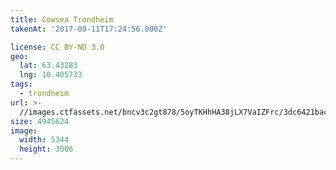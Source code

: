 ```yaml
---
title: Cowsea Trondheim
takenAt: '2017-09-11T17:24:56.000Z'

license: CC BY-ND 3.0
geo:
  lat: 63.43283
  lng: 10.405733
tags:
  - trondheim
url: >-
  //images.ctfassets.net/bncv3c2gt878/5oyTKHhHA38jLX7VaIZFrc/3dc6421bac7726b2ab02f507cbd1d7d2/cowsea-trondheim_37287204842_o
size: 4945624
image:
  width: 5344
  height: 3006
---
```

